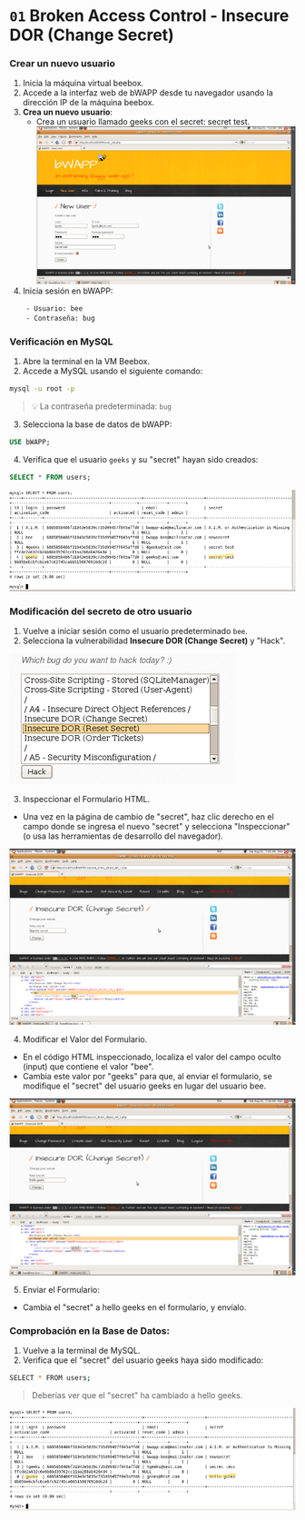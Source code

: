# `01` Broken Access Control - Insecure DOR (Change Secret)

### **Crear un nuevo usuario**

1. Inicia la máquina virtual beebox.
2. Accede a la interfaz web de bWAPP desde tu navegador usando la dirección IP de la máquina beebox.
3. **Crea un nuevo usuario**:
    - Crea un usuario llamado geeks con el secret: secret test.
    ![imagen 1](../../.learn/assets/usergeeks.png)
4. Inicia sesión en bWAPP:

```bash
    - Usuario: bee
    - Contraseña: bug
```

### **Verificación en MySQL**

1. Abre la terminal en la VM Beebox.
2. Accede a MySQL usando el siguiente comando:

```bash
mysql -u root -p
```
> 💡 La contraseña predeterminada: `bug`

3. Selecciona la base de datos de bWAPP:

```sql
USE bWAPP;
```
4. Verifica que el usuario `geeks` y su "secret" hayan sido creados:

```sql
SELECT * FROM users;
```
   
![imagen 2](../../.learn/assets/mysqlsecrettest.png)


### **Modificación del secreto de otro usuario**


1. Vuelve a iniciar sesión como el usuario predeterminado `bee`.
2. Selecciona la vulnerabilidad **Insecure DOR (Change Secret)** y "Hack".

![imagen 3](../../.learn/assets/hack.png)


3. Inspeccionar el Formulario HTML.

- Una vez en la página de cambio de "secret", haz clic derecho en el campo donde se ingresa el nuevo "secret" y selecciona "Inspeccionar" (o usa las herramientas de desarrollo del navegador).

![imagen 4](../../.learn/assets/htmlbeeuser.png)

4. Modificar el Valor del Formulario.

- En el código HTML inspeccionado, localiza el valor del campo oculto (input) que contiene el valor "bee".
- Cambia este valor por "geeks" para que, al enviar el formulario, se modifique el "secret" del usuario geeks en lugar del usuario bee.

![imagen 5](../../.learn/assets/htmlvalue.png)

5. Enviar el Formulario:

- Cambia el "secret" a hello geeks en el formulario, y envíalo.

### Comprobación en la Base de Datos:

1. Vuelve a la terminal de MySQL.
2. Verifica que el "secret" del usuario geeks haya sido modificado:

```bash
SELECT * FROM users;
```

> Deberías ver que el "secret" ha cambiado a hello geeks.

![imagen 6](../../.learn/assets/secretgeeks.png)



